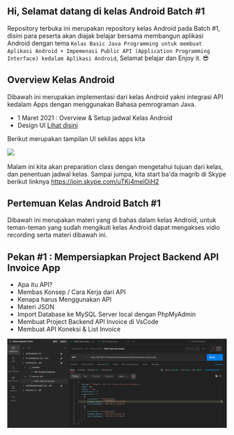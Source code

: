 ## Hi, Selamat datang di kelas Android Batch #1
Repository terbuka ini merupakan repository kelas Android pada Batch #1, disini para peserta akan diajak belajar bersama membangun aplikasi Android dengan tema `Kelas Basic Java Programming untuk membuat Aplikasi Android + Impemenasi Public API (Application Programming Interface) kedalam Aplikasi Android`, Selamat belajar dan Enjoy it. 😎

## Overview Kelas Android
Dibawah ini merupakan implementasi dari kelas Android yakni integrasi API kedalam Apps dengan menggunakan Bahasa pemrograman Java.

* 1 Maret 2021 : Overview & Setup jadwal Kelas Android
* Design UI <a href="https://www.figma.com/file/ewRJQAf9Es7pDG5HqKfWfp/Project-Invoice-App?node-id=0%3A1">Lihat disini</a>

Berikut merupakan tampilan UI sekilas apps kita

<img src="https://github.com/eljitech/kelasandroid/blob/master/capture/snapshot/Peek%202021-03-01%2017-33.gif"/>

Malam ini kita akan preparation class dengan mengetahui tujuan dari kelas, dan penentuan jadwal kelas. Sampai jumpa, kita start ba'da magrib di Skype berikut linknya https://join.skype.com/uTKi4melOiH2

## Pertemuan Kelas Android Batch #1
Dibawah ini merupakan materi yang di bahas dalam kelas Android, untuk teman-teman yang sudah mengikuti kelas Android dapat mengakses vidio recording serta materi dibawah ini.

## Pekan #1 : Mempersiapkan Project Backend API Invoice App
* Apa itu API?
* Membas Konsep / Cara Kerja dari API
* Kenapa harus Menggunakan API
* Materi JSON
* Import Database ke MySQL Server local dengan PhpMyAdmin
* Membuat Project Backend API Invoice di VsCode
* Membuat API Koneksi & List Invoice

<img src="https://github.com/eljitech/kelasandroid/blob/master/capture/screencapture/Screenshot%20from%202021-03-10%2007-30-18.png"/>
